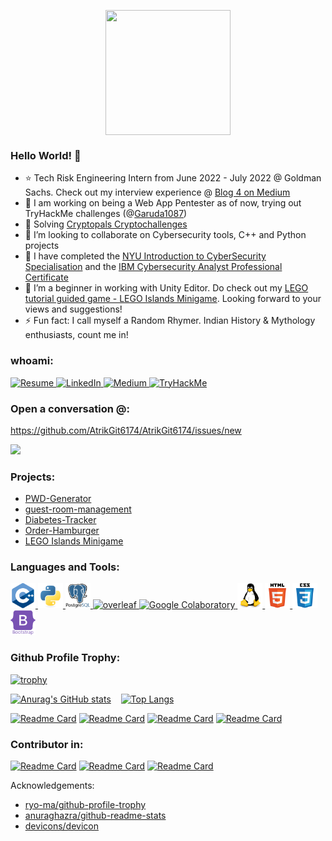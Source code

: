 <p align= "center">
		<a href="https://github.com/atrikgit6174">
			<img src= "https://github.com/atrikgit6174.png" width= 200px height= 200px align="center">
		</a>
</p>

### Hello World! 👋

- ⭐ Tech Risk Engineering Intern from June 2022 - July 2022 @ Goldman Sachs. Check out my interview experience @ [Blog 4 on Medium](https://atrikray7171.medium.com/blog-4-goldman-sachs-echp-2022-interview-experience-538c5263f66e)
- 🔭 I am working on being a Web App Pentester as of now, trying out TryHackMe challenges (@[Garuda1087](https://tryhackme.com/p/Garuda1087)) 
- 🔭 Solving [Cryptopals Cryptochallenges](https://cryptopals.com/)
- 👋 I’m looking to collaborate on Cybersecurity tools, C++ and Python projects
- 🌱 I have completed the [NYU Introduction to CyberSecurity Specialisation](https://www.coursera.org/specializations/intro-cyber-security) and the [IBM Cybersecurity Analyst Professional Certificate](https://www.coursera.org/professional-certificates/ibm-cybersecurity-analyst)
- 🔭 I’m a beginner in working with Unity Editor. Do check out my [LEGO tutorial guided game - LEGO Islands Minigame](https://play.unity.com/mg/lego/webgl-builds-33587). Looking forward to your views and suggestions!
- ⚡ Fun fact: I call myself a Random Rhymer. Indian History & Mythology enthusiasts, count me in!
<!-- 🌱 I have completed Machine Learning with the Stanford University Course on Coursera and joined Kaggle.-->

<!--
<h3 align="left">whoami: </h3>
  <p align="left">
    <a href="https://drive.google.com/file/d/1-f6bCJgKColH5zBfIvt3TFG0tb3nclQK/view" target="_blank">
      <img src="https://freepngimg.com/download/resume/9-2-resume-picture.png" alt="Resume" width="40" height="40"> 
   Resume 
    </a>
  <br />
    <a href="https://www.linkedin.com/in/atrikray7171/" target="_blank">
      <img src="https://cdn-icons-png.flaticon.com/512/145/145807.png" alt="LinkedIn" width="40" height="40">
   atrikray7171 
    </a>
  <br />
    <a href="https://atrikray7171.medium.com/" target="_blank">
      <img src="https://cdn.iconscout.com/icon/free/png-256/medium-52-461817.png" alt="Medium" width="40" height="40">
   Medium blogs
    </a>
  <br />
    <a href="https://tryhackme.com/p/Garuda1087" target="_blank">
      <img src="https://ciaconference.com/ymeeltuk/2020/11/the-ciacon.png" alt="TryHackMe" width="40" height="40">
   Garuda1087
    </a>
  </p>
  -->
  
  <h3 align="left">whoami: </h3>
  <p align="left">
    <a href="https://drive.google.com/file/d/1-f6bCJgKColH5zBfIvt3TFG0tb3nclQK/view" target="_blank">
      <img src="https://freepngimg.com/download/resume/9-2-resume-picture.png" alt="Resume" width="40" height="40"> 
    </a>
    <a href="https://www.linkedin.com/in/atrikray7171/" target="_blank">
      <img src="https://cdn-icons-png.flaticon.com/512/145/145807.png" alt="LinkedIn" width="40" height="40">
   </a>
    <a href="https://atrikray7171.medium.com/" target="_blank">
      <img src="https://cdn.iconscout.com/icon/free/png-256/medium-52-461817.png" alt="Medium" width="40" height="40">
   </a>
    <a href="https://tryhackme.com/p/Garuda1087" target="_blank">
      <img src="https://ciaconference.com/ymeeltuk/2020/11/the-ciacon.png" alt="TryHackMe" width="40" height="40">
    </a>
  </p>
  

<h3 align="left">Open a conversation @: </h3>
  <p align="left">
  <a href= "https://github.com/AtrikGit6174/AtrikGit6174/issues/new" target="_blank"> https://github.com/AtrikGit6174/AtrikGit6174/issues/new </a>
  </p>

![](https://komarev.com/ghpvc/?username=AtrikGit6174)

<h3 align= "left">Projects:</h3>
  <ul>
  <li> <a href="https://atrikgit6174.github.io/PWD-Generator/" target="_blank">PWD-Generator</a></li>
  <li> <a href="https://github.com/gayathri-ms/guest-room-management" target="_blank">guest-room-management</a></li>
  <li> <a href="https://atrikgit6174.github.io/Diabetes-Tracker" target="_blank">Diabetes-Tracker</a></li>
  <li> <a href="https://github.com/AtrikGit6174/Order-Hamburger" target="_blank">Order-Hamburger</a></li>
  <li> <a href="https://play.unity.com/mg/lego/webgl-builds-33587" target="_blank">LEGO Islands Minigame</a></li>
  </ul>
  
<h3 align="left">Languages and Tools:</h3>
<p align="left">
  <a href="https://www.w3schools.com/cpp/" target="_blank"> 
  <img src="https://raw.githubusercontent.com/devicons/devicon/master/icons/cplusplus/cplusplus-original.svg" alt="cplusplus" width="40" height="40"/> 
  </a>
  <a href="https://www.python.org" target="_blank"> 
    <img src="https://raw.githubusercontent.com/devicons/devicon/master/icons/python/python-original.svg" alt="python" width="40" height="40"/> 
  </a>
  <a href="https://www.postgresql.org" target="_blank"> 
    <img src="https://raw.githubusercontent.com/devicons/devicon/master/icons/postgresql/postgresql-original-wordmark.svg" alt="postgresql" width="40" height="40"/> 
  </a>
  <a href="https://www.overleaf.com/" target="_blank"> 
    <img src="https://images.ctfassets.net/nrgyaltdicpt/2nzY91x4CjwwxHdsiCjLN2/ce20e788b3364e7f5d3bf2c0552838aa/ologo_square_colour_green_bg.svg" alt="overleaf" width="40" height="40"/> 
  </a>
  <!--a href="https://www.latex-project.org/" target="_blank"> 
    <img src="https://upload.wikimedia.org/wikipedia/commons/4/45/LaTeX_project_logo_bird.svg" alt="latex" width="40" height="40"/> 
  </a-->
  <a href="https://colab.research.google.com/" target="_blank"> 
    <img src="https://colab.research.google.com/img/colab_favicon_256px.png" alt="Google Colaboratory" width="40" height="40"/> 
  </a>
  <a href="https://www.linux.org/" target="_blank"> 
    <img src="https://raw.githubusercontent.com/devicons/devicon/master/icons/linux/linux-original.svg" alt="linux" width="40" height="40"/> 
  </a>
  <a href="https://www.w3.org/html/" target="_blank"> 
    <img src="https://raw.githubusercontent.com/devicons/devicon/master/icons/html5/html5-original-wordmark.svg" alt="html5" width="40" height="40"/> 
  </a>
  <a href="https://www.w3schools.com/css/" target="_blank"> 
    <img src="https://raw.githubusercontent.com/devicons/devicon/master/icons/css3/css3-original-wordmark.svg" alt="css3" width="40" height="40"/> 
  </a>
  <a href="https://getbootstrap.com" target="_blank"> 
    <img src="https://raw.githubusercontent.com/devicons/devicon/master/icons/bootstrap/bootstrap-plain-wordmark.svg" alt="bootstrap" width="40" height="40"/>
  </a>
</p>

<h3 align="left">Github Profile Trophy:</h3>

[![trophy](https://github-profile-trophy.vercel.app/?username=AtrikGit6174&theme=discord&margin-w=15&margin-h=15&column=9)](https://github.com/ryo-ma/github-profile-trophy)

[![Anurag's GitHub stats](https://github-readme-stats.vercel.app/api?username=AtrikGit6174&show_icons=true&theme=midnight-purple)](https://github.com/anuraghazra/github-readme-stats) &nbsp; &nbsp;[![Top Langs](https://github-readme-stats.vercel.app/api/top-langs/?username=AtrikGit6174&theme=midnight-purple&langs_count=10)](https://github.com/anuraghazra/github-readme-stats)

[![Readme Card](https://github-readme-stats.vercel.app/api/pin/?username=AtrikGit6174&repo=PWD-Generator&show_owner=true&theme=midnight-purple)](https://github.com/AtrikGit6174/PWD-Generator)
[![Readme Card](https://github-readme-stats.vercel.app/api/pin/?username=AtrikGit6174&repo=Diabetes-Tracker&show_owner=true&theme=midnight-purple)](https://github.com/AtrikGit6174/Diabetes-Tracker)
[![Readme Card](https://github-readme-stats.vercel.app/api/pin/?username=AtrikGit6174&repo=Order-Hamburger&show_owner=true&theme=midnight-purple)](https://github.com/AtrikGit6174/Order-Hamburger)
[![Readme Card](https://github-readme-stats.vercel.app/api/pin/?username=AtrikGit6174&repo=AtrikGit6174&show_owner=true&theme=midnight-purple)](https://github.com/AtrikGit6174/AtrikGit6174)


<h3 align="left">Contributor in:</h3>

[![Readme Card](https://github-readme-stats.vercel.app/api/pin/?username=gayathri-ms&repo=guest-room-management&show_owner=true&theme=midnight-purple)](https://github.com/gayathri-ms/guest-room-management)
[![Readme Card](https://github-readme-stats.vercel.app/api/pin/?username=Ayush7614&repo=Daily-Coding-DS-ALGO-Practice&show_owner=true&theme=midnight-purple)](https://github.com/Ayush7614/Daily-Coding-DS-ALGO-Practice)
[![Readme Card](https://github-readme-stats.vercel.app/api/pin/?username=LetsGrowMoreCommunity&repo=DSA-Playyard&show_owner=true&theme=midnight-purple)](https://github.com/LetsGrowMoreCommunity/DSA-Playyard)


Acknowledgements:
- [ryo-ma/github-profile-trophy](https://github.com/ryo-ma/github-profile-trophy)
- [anuraghazra/github-readme-stats](https://github.com/anuraghazra/github-readme-stats)
- [devicons/devicon](https://github.com/devicons/devicon)

<!--
- [rahuldkjain.github.io/gh-profile-readme-generator/](https://rahuldkjain.github.io/gh-profile-readme-generator/)

**AtrikGit6174/AtrikGit6174** is a ✨ _special_ ✨ repository because its `README.md` (this file) appears on your GitHub profile.

Here are some ideas to get you started:

- 🔭 I’m currently working on 
- 🌱 I’m currently learning ...
- 👯 I’m looking to collaborate on ...
- 🤔 I’m looking for help with ...
- 💬 Ask me about ...
- 📫 How to reach me: ...
- 😄 Pronouns: ...
- ⚡ Fun fact: ...


<!--h3 align="left">Connect with me:</h3>
<p align="left" background-color="white">
  <img src="fa-Linkedin.svg" width="50" height="50">
<!--a href="https://www.linkedin.com/in/atrikray7171/" target="blank"><img align="center" src="https://cdn.jsdelivr.net/npm/simple-icons@3.0.1/icons/linkedin.svg" alt="" height="30" width="40" /></a>
</p-->

